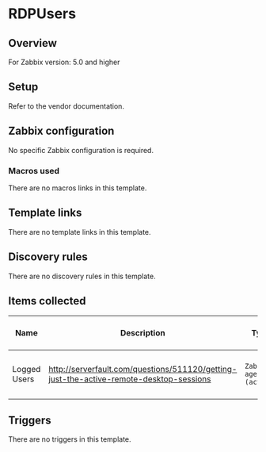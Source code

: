 # RDPUsers

## Overview

For Zabbix version: 5.0 and higher

## Setup

Refer to the vendor documentation.

## Zabbix configuration

No specific Zabbix configuration is required.

### Macros used

There are no macros links in this template.

## Template links

There are no template links in this template.

## Discovery rules

There are no discovery rules in this template.

## Items collected

|Name|Description|Type|Key and additional info|
|----|-----------|----|----|
|Logged Users|<p>http://serverfault.com/questions/511120/getting-just-the-active-remote-desktop-sessions</p>|`Zabbix agent (active)`|RDPUsers<p>Update: 120</p>|
## Triggers

There are no triggers in this template.

